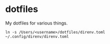 # dotfiles

My dotfiles for various things.

```
ln -s /Users/<username>/dotfiles/direnv.toml ~/.config/direnv/direnv.toml
```
